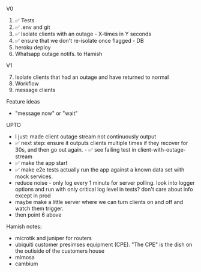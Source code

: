 V0

1. ✅ Tests
2. ✅ .env and git
3. ✅ Isolate clients with an outage - X-times in Y seconds
4. ✅ ensure that we don't re-isolate once flagged - DB
6. heroku deploy
5. Whatsapp outage notifs. to Hamish

V1

7. Isolate clients that had an outage and have returned to normal
7. Workflow
8. message clients

Feature ideas

- "message now" or "wait"

UPTO

- I just: made client outage stream not continuously output
- ✅ next step: ensure it outputs clients multiple times if they recover for 30s, and then go out again. - ✅ see failing test in client-with-outage-stream
- ✅ make the app start
- ✅ make e2e tests actually run the app against a known data set with mock services.
- reduce noise - only log every 1 minute for server polling.  look into logger options and run with only critical log level in tests?  don't care about info except in prod
- maybe make a little server where we can turn clients on and off and watch them trigger.
- then point 6 above

Hamish notes:

- microtik and juniper for routers
- ubiquiti customer presimses equipment (CPE).  "The CPE" is the dish on the outiside of the customers house
- mimosa
- cambium